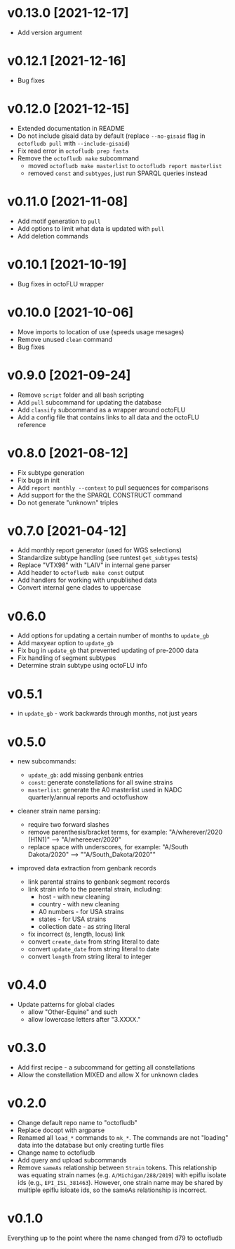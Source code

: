 v0.13.0 [2021-12-17]
====================

 * Add version argument

v0.12.1 [2021-12-16]
====================

 * Bug fixes

v0.12.0 [2021-12-15]
====================

 * Extended documentation in README
 * Do not include gisaid data by default (replace `--no-gisaid` flag in
   `octofludb pull` with `--include-gisaid`)
 * Fix read error in `octofludb prep fasta`
 * Remove the `octofludb make` subcommand
   - moved `octofludb make masterlist` to `octofludb report masterlist` 
   - removed `const` and `subtypes`, just run SPARQL queries instead

v0.11.0 [2021-11-08]
====================

 * Add motif generation to `pull`
 * Add options to limit what data is updated with `pull`
 * Add deletion commands

v0.10.1 [2021-10-19]
====================

 * Bug fixes in octoFLU wrapper

v0.10.0 [2021-10-06]
====================
 
 * Move imports to location of use (speeds usage mesages)
 * Remove unused `clean` command
 * Bug fixes

v0.9.0 [2021-09-24]
===================

 * Remove `script` folder and all bash scripting
 * Add `pull` subcommand for updating the database
 * Add `classify` subcommand as a wrapper around octoFLU
 * Add a config file that contains links to all data and the octoFLU reference

v0.8.0 [2021-08-12]
===================

 * Fix subtype generation
 * Fix bugs in init
 * Add `report monthly --context` to pull sequences for comparisons
 * Add support for the the SPARQL CONSTRUCT command
 * Do not generate "unknown" triples

v0.7.0 [2021-04-12]
===================

 * Add monthly report generator (used for WGS selections)
 * Standardize subtype handling (see runtest `get_subtypes` tests)
 * Replace "VTX98" with "LAIV" in internal gene parser
 * Add header to `octofludb make const` output
 * Add handlers for working with unpublished data
 * Convert internal gene clades to uppercase

v0.6.0
======

 * Add options for updating a certain number of months to `update_gb`
 * Add maxyear option to `update_gb`
 * Fix bug in `update_gb` that prevented updating of pre-2000 data
 * Fix handling of segment subtypes
 * Determine strain subtype using octoFLU info

v0.5.1
======

 * in `update_gb` - work backwards through months, not just years

v0.5.0
======

 * new subcommands:
   * `update_gb`: add missing genbank entries
   * `const`: generate constellations for all swine strains
   * `masterlist`: generate the A0 masterlist used in NADC quarterly/annual
     reports and octoflushow

 * cleaner strain name parsing:
   * require two forward slashes
   * remove parenthesis/bracket terms, for example:
        "A/wherever/2020 (H1N1)" --> "A/whereever/2020"
   * replace space with underscores, for example:
        "A/South Dakota/2020" --> ""A/South_Dakota/2020""

 * improved data extraction from genbank records 
   * link parental strains to genbank segment records
   * link strain info to the parental strain, including: 
     * host - with new cleaning
     * country - with new cleaning
     * A0 numbers - for USA strains
     * states - for USA strains
     * collection date - as string literal
   * fix incorrect (s, length, locus) link
   * convert `create_date` from string literal to date
   * convert `update_date` from string literal to date
   * convert `length` from string literal to integer

v0.4.0
======

 * Update patterns for global clades
   * allow "Other-Equine" and such
   * allow lowercase letters after "3.XXXX."

v0.3.0
======

 * Add first recipe - a subcommand for getting all constellations
 * Allow the constellation MIXED and allow X for unknown clades

v0.2.0
======

 * Change default repo name to "octofludb"
 * Replace docopt with argparse
 * Renamed all `load_*` commands to `mk_*`. The commands are not "loading" data
   into the database but only creating turtle files
 * Change name to octofludb
 * Add query and upload subcommands
 * Remove `sameAs` relationship between `Strain` tokens. This relationship was
   equating strain names (e.g. `A/Michigan/288/2019`) with epiflu isolate ids
   (e.g., `EPI_ISL_381463`). However, one strain name may be shared by multiple
   epiflu isloate ids, so the sameAs relationship is incorrect. 

v0.1.0
======

Everything up to the point where the name changed from d79 to octofludb
